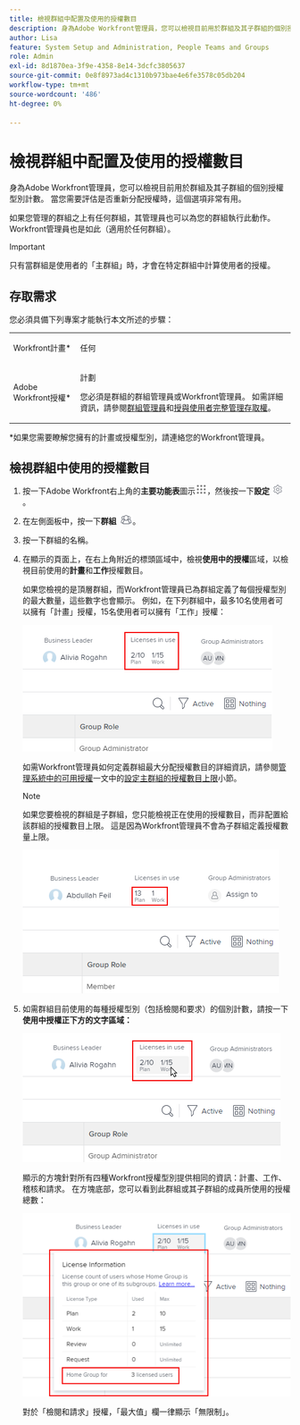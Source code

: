 ```yaml
---
title: 檢視群組中配置及使用的授權數目
description: 身為Adobe Workfront管理員，您可以檢視目前用於群組及其子群組的個別授權型別計數。 當您需要評估是否重新分配授權時，這個選項非常有用。
author: Lisa
feature: System Setup and Administration, People Teams and Groups
role: Admin
exl-id: 8d1870ea-3f9e-4358-8e14-3dcfc3805637
source-git-commit: 0e8f8973ad4c1310b973bae4e6fe3578c05db204
workflow-type: tm+mt
source-wordcount: '486'
ht-degree: 0%

---
```


# 檢視群組中配置及使用的授權數目

身為Adobe Workfront管理員，您可以檢視目前用於群組及其子群組的個別授權型別計數。 當您需要評估是否重新分配授權時，這個選項非常有用。

如果您管理的群組之上有任何群組，其管理員也可以為您的群組執行此動作。 Workfront管理員也是如此（適用於任何群組）。

>[!IMPORTANT]
>
>只有當群組是使用者的「主群組」時，才會在特定群組中計算使用者的授權。

## 存取需求

您必須具備下列專案才能執行本文所述的步驟：

<table style="table-layout:auto"> 
 <col> 
 <col> 
 <tbody> 
  <tr> 
   <td role="rowheader">Workfront計畫*</td> 
   <td> <p>任何</p> </td> 
  </tr> 
  <tr> 
   <td role="rowheader">Adobe Workfront授權*</td> 
   <td> <p>計劃 </p> <p>您必須是群組的群組管理員或Workfront管理員。 如需詳細資訊，請參閱<a href="../../../administration-and-setup/manage-groups/group-roles/group-administrators.md" class="MCXref xref">群組管理員</a>和<a href="../../../administration-and-setup/add-users/configure-and-grant-access/grant-a-user-full-administrative-access.md" class="MCXref xref">授與使用者完整管理存取權</a>。</p> </td> 
  </tr> 
 </tbody> 
</table>

&#42;如果您需要瞭解您擁有的計畫或授權型別，請連絡您的Workfront管理員。

## 檢視群組中使用的授權數目

1. 按一下Adobe Workfront右上角的&#x200B;**主要功能表**&#x200B;圖示![](assets/main-menu-icon.png)，然後按一下&#x200B;**設定** ![](assets/gear-icon-settings.png)。

1. 在左側面板中，按一下&#x200B;**群組** ![](assets/groups-icon.png)。

1. 按一下群組的名稱。
1. 在顯示的頁面上，在右上角附近的標頭區域中，檢視&#x200B;**使用中的授權**&#x200B;區域，以檢視目前使用的&#x200B;**計畫**&#x200B;和&#x200B;**工作**&#x200B;授權數目。

   如果您檢視的是頂層群組，而Workfront管理員已為群組定義了每個授權型別的最大數量，這些數字也會顯示。 例如，在下列群組中，最多10名使用者可以擁有「計畫」授權，15名使用者可以擁有「工作」授權：

   ![](assets/licenses-used-allocated.png)

   如需Workfront管理員如何定義群組最大分配授權數目的詳細資訊，請參閱[管理系統中的可用授權](../../../administration-and-setup/get-started-wf-administration/manage-available-licenses-in-your-system.md)一文中的[設定主群組的授權數目上限](../../../administration-and-setup/get-started-wf-administration/manage-available-licenses-in-your-system.md#set)小節。

   >[!NOTE]
   >
   >如果您要檢視的群組是子群組，您只能檢視正在使用的授權數目，而非配置給該群組的授權數目上限。 這是因為Workfront管理員不會為子群組定義授權數量上限。
   >
   >![](assets/subgroup-used-licenses-only.png)
   >

1. 如需群組目前使用的每種授權型別（包括檢閱和要求）的個別計數，請按一下&#x200B;**使用中授權正下方的文字區域：**

   ![](assets/click-text-to-see-more.png)

   顯示的方塊針對所有四種Workfront授權型別提供相同的資訊：計畫、工作、稽核和請求。 在方塊底部，您可以看到此群組或其子群組的成員所使用的授權總數：

   ![](assets/more-license-info.png)

   對於「檢閱和請求」授權，「最大值」欄一律顯示「無限制」。
